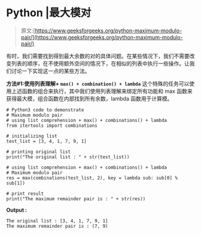 # Python |最大模对

> 原文:[https://www.geeksforgeeks.org/python-maximum-modulo-pair/](https://www.geeksforgeeks.org/python-maximum-modulo-pair/)

有时，我们需要找到得到最大余数的对的具体问题。在某些情况下，我们不需要改变列表的顺序，在不使用额外空间的情况下，在相似的列表中执行一些操作。让我们讨论一下实现这一点的某些方法。

**方法#1:使用列表理解+ `max() + combination() + lambda`**
这个特殊的任务可以使用上述函数的组合来执行，其中我们使用列表理解来绑定所有功能和 max 函数来获得最大模，组合函数在内部找到所有余数，lambda 函数用于计算模。

```
# Python3 code to demonstrate
# Maximum modulo pair
# using list comprehension + max() + combinations() + lambda
from itertools import combinations

# initializing list
test_list = [3, 4, 1, 7, 9, 1]

# printing original list
print("The original list : " + str(test_list))

# using list comprehension + max() + combinations() + lambda
# Maximum modulo pair
res = max(combinations(test_list, 2), key = lambda sub: sub[0] % sub[1])

# print result
print("The maximum remainder pair is : " + str(res))
```

**Output :**

```
The original list : [3, 4, 1, 7, 9, 1]
The maximum remainder pair is : (7, 9)

```